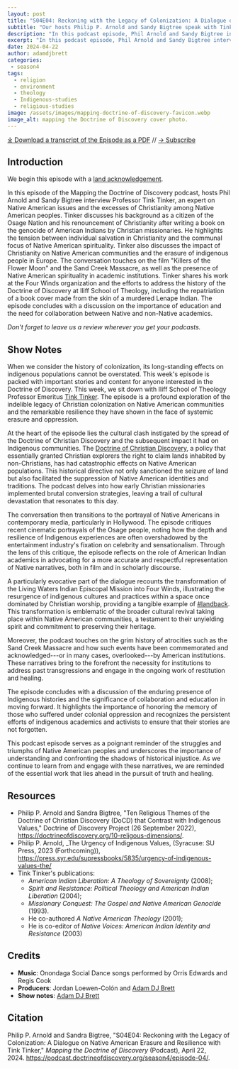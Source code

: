 ```yaml
---
layout: post
title: "S04E04: Reckoning with the Legacy of Colonization: A Dialogue on Native American Erasure and Resilience" 
subtitle: "Our hosts Philip P. Arnold and Sandy Bigtree speak with Tink Tinker"
description: "In this podcast episode, Phil Arnold and Sandy Bigtree interview Tink Tinker, Professor Emeritus at Iliff School of Theology. American Indian Liberation: A Theology of Sovereignty (2008); Spirit and Resistance: Political Theology and American Indian Liberation(2004); and Missionary Conquest: The Gospel and Native American Genocide (1993)."
excerpt: "In this podcast episode, Phil Arnold and Sandy Bigtree interview Tink Tinker, Professor Emeritus at Iliff School of Theology. American Indian Liberation: A Theology of Sovereignty (2008); Spirit and Resistance: Political Theology and American Indian Liberation(2004); and Missionary Conquest: The Gospel and Native American Genocide (1993)."
date: 2024-04-22
author: adamdjbrett
categories: 
 - season4
tags: 
  - religion
  - environment
  - theology
  - Indigenous-studies
  - religious-studies
image: /assets/images/mapping-doctrine-of-discovery-favicon.webp
image_alt: mapping the Doctrine of Discovery cover photo.
---
```

<div id="buzzsprout-player-14849137"></div><script src="https://www.buzzsprout.com/1926214/14849137-s04e04-reckoning-with-the-legacy-of-colonization-a-dialogue-on-native-american-erasure-and-resilience-with-tink-tinker.js?container_id=buzzsprout-player-14849137&player=small" type="text/javascript" charset="utf-8"></script>

[⤓ Download a transcript of the Episode as a PDF](/assets/pdfs/S04E04-Reckoning-with-the-Legacy-of-Colonization-Tink-Tinker.pdf) // [→ Subscribe](/subscribe/)

## Introduction

We begin this episode with a [land acknowledgement](https://podcast.doctrineofdiscovery.org/land/).

In this episode of the Mapping the Doctrine of Discovery podcast, hosts Phil Arnold and Sandy Bigtree interview Professor Tink Tinker, an expert on Native American issues and the excesses of Christianity among Native American peoples. Tinker discusses his background as a citizen of the Osage Nation and his renouncement of Christianity after writing a book on the genocide of American Indians by Christian missionaries. He highlights the tension between individual salvation in Christianity and the communal focus of Native American spirituality. Tinker also discusses the impact of Christianity on Native American communities and the erasure of indigenous people in Europe. The conversation touches on the film "Killers of the Flower Moon" and the Sand Creek Massacre, as well as the presence of Native American spirituality in academic institutions. Tinker shares his work at the Four Winds organization and the efforts to address the history of the Doctrine of Discovery at Iliff School of Theology, including the repatriation of a book cover made from the skin of a murdered Lenape Indian. The episode concludes with a discussion on the importance of education and the need for collaboration between Native and non-Native academics.

*Don't forget to leave us a review wherever you get your podcasts.*

## Show Notes
When we consider the history of colonization, its long-standing effects on indigenous populations cannot be overstated. This week's episode is packed with important stories and content for anyone interested in the Doctrine of Discovery. This week, we sit down with Iliff School of Theology Professor Emeritus [Tink Tinker](https://www.iliff.edu/faculty/tink-tinker/). The episode is a profound exploration of the indelible legacy of Christian colonization on Native American communities and the remarkable resilience they have shown in the face of systemic erasure and oppression.

At the heart of the episode lies the cultural clash instigated by the spread of the Doctrine of Christian Discovery and the subsequent impact it had on Indigenous communities. The [Doctrine of Christian Discovery](https://doctrineofdiscovery.org/), a policy that essentially granted Christian explorers the right to claim lands inhabited by non-Christians, has had catastrophic effects on Native American populations. This historical directive not only sanctioned the seizure of land but also facilitated the suppression of Native American identities and traditions. The podcast delves into how early Christian missionaries implemented brutal conversion strategies, leaving a trail of cultural devastation that resonates to this day.

The conversation then transitions to the portrayal of Native Americans in contemporary media, particularly in Hollywood. The episode critiques recent cinematic portrayals of the Osage people, noting how the depth and resilience of Indigenous experiences are often overshadowed by the entertainment industry's fixation on celebrity and sensationalism. Through the lens of this critique, the episode reflects on the role of American Indian academics in advocating for a more accurate and respectful representation of Native narratives, both in film and in scholarly discourse.

A particularly evocative part of the dialogue recounts the transformation of the Living Waters Indian Episcopal Mission into Four Winds, illustrating the resurgence of indigenous cultures and practices within a space once dominated by Christian worship, providing a tangible example of [#landback](https://landback.org/). This transformation is emblematic of the broader cultural revival taking place within Native American communities, a testament to their unyielding spirit and commitment to preserving their heritage.

Moreover, the podcast touches on the grim history of atrocities such as the Sand Creek Massacre and how such events have been commemorated and acknowledged---or in many cases, overlooked---by American institutions. These narratives bring to the forefront the necessity for institutions to address past transgressions and engage in the ongoing work of restitution and healing.

The episode concludes with a discussion of the enduring presence of Indigenous histories and the significance of collaboration and education in moving forward. It highlights the importance of honoring the memory of those who suffered under colonial oppression and recognizes the persistent efforts of indigenous academics and activists to ensure that their stories are not forgotten.

This podcast episode serves as a poignant reminder of the struggles and triumphs of Native American peoples and underscores the importance of understanding and confronting the shadows of historical injustice. As we continue to learn from and engage with these narratives, we are reminded of the essential work that lies ahead in the pursuit of truth and healing.

## Resources
- Philip P. Arnold and Sandra Bigtree, "Ten Religious Themes of the Doctrine of Christian Discovery (DoCD) that Contrast with Indigenous Values," Doctrine of Discovery Project (26 September 2022), <https://doctrineofdiscovery.org/10-religous-dimensions/>.
- Philip P. Arnold, _The Urgency of Indigenous Values, (Syracuse: SU Press, 2023 (Forthcoming)), <https://press.syr.edu/supressbooks/5835/urgency-of-indigenous-values-the/>
- Tink Tinker's publications:
    - *American Indian Liberation: A Theology of Sovereignty* (2008); 
    - *Spirit and Resistance: Political Theology and American Indian Liberation* (2004); 
    - *Missionary Conquest: The Gospel and Native American Genocide* (1993). 
    - He co-authored *A Native American Theology* (2001); 
    - He is co-editor of *Native Voices: American Indian Identity and Resistance* (2003)

## Credits

- **Music**: Onondaga Social Dance songs performed by Orris Edwards and Regis Cook
- **Producers**: Jordan Loewen-Colón and [Adam DJ Brett](https://adamdjbrett.com)
- **Show notes**: [Adam DJ Brett](https://adamdjbrett.com)

## Citation

Philip P. Arnold and Sandra Bigtree, "S04E04: Reckoning with the Legacy of Colonization: A Dialogue on Native American Erasure and Resilience with Tink Tinker," _Mapping the Doctrine of Discovery_ (Podcast), April 22, 2024. <https://podcast.doctrineofdiscovery.org/season4/episode-04/>.